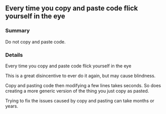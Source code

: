 ## Every time you copy and paste code flick yourself in the eye

### Summary

Do not copy and paste code.

### Details

Every time you copy and paste code flick yourself in the eye

This is a great disincentive to ever do it again, but may cause blindness.

Copy and pasting code then modifying a few lines takes seconds. So does creating a more generic version of the thing you just copy as pasted.

Trying to fix the issues caused by copy and pasting can take months or years.
